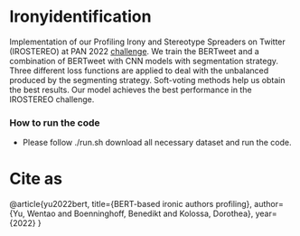 # Ironyidentification
Implementation of our Profiling Irony and Stereotype Spreaders on Twitter (IROSTEREO) at PAN 2022 <a href="https://pan.webis.de/clef22/pan22-web/author-profiling.html#evaluation">challenge</a>.  We train the BERTweet and a combination of BERTweet with CNN models with segmentation strategy. Three different loss functions are applied to deal with the unbalanced produced by the segmenting strategy. Soft-voting methods help us obtain the best results. Our model achieves the best performance in the IROSTEREO challenge.

### How to run the code
* Please follow ./run.sh download all necessary dataset and run the code.

# Cite as 
@article{yu2022bert,
  title={BERT-based ironic authors profiling},
  author={Yu, Wentao and Boenninghoff, Benedikt and Kolossa, Dorothea},
  year={2022}
}



